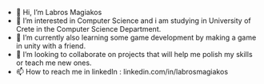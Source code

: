 - 👋 Hi, I’m Labros Magiakos
- 👀 I’m interested in Computer Science and i am studying in University of Crete in the Computer Science Department.
- 🌱 I’m currently also learning some game development by making a game in unity with a friend.
- 💞️ I’m looking to collaborate on projects that will help me polish my skills or teach me new ones.
- 📫 How to reach me in linkedIn : linkedin.com/in/labrosmagiakos

<!---
LambrosMgk/LambrosMgk is a ✨ special ✨ repository because its `README.md` (this file) appears on your GitHub profile.
You can click the Preview link to take a look at your changes.
--->
